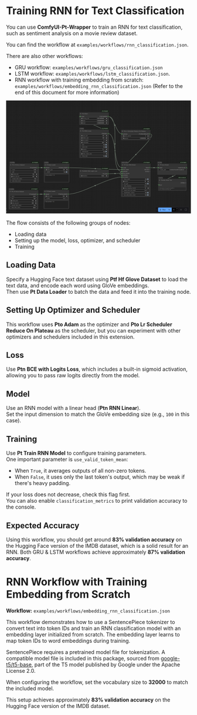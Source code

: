 # Training RNN for Text Classification

You can use **ComfyUI-Pt-Wrapper** to train an RNN for text classification, such as sentiment analysis on a movie review dataset.

You can find the workflow at `examples/workflows/rnn_classification.json`.

There are also other workflows:
* GRU workflow: `examples/workflows/gru_classification.json`
* LSTM workflow: `examples/workflows/lstm_classification.json`.
* RNN workflow with training embedding from scratch: `examples/workflows/embedding_rnn_classification.json` (Refer to the end of this document for more information)

![Workflow](images/rnn_classification.png)

The flow consists of the following groups of nodes:
* Loading data
* Setting up the model, loss, optimizer, and scheduler
* Training

## Loading Data

Specify a Hugging Face text dataset using **Ptf Hf Glove Dataset** to load the text data, and encode each word using GloVe embeddings.  
Then use **Pt Data Loader** to batch the data and feed it into the training node.

## Setting Up Optimizer and Scheduler

This workflow uses **Pto Adam** as the optimizer and **Pto Lr Scheduler Reduce On Plateau** as the scheduler, but you can experiment with other optimizers and schedulers included in this extension.

## Loss

Use **Ptn BCE with Logits Loss**, which includes a built-in sigmoid activation, allowing you to pass raw logits directly from the model.

## Model

Use an RNN model with a linear head (**Ptn RNN Linear**).  
Set the input dimension to match the GloVe embedding size (e.g., `100` in this case).

## Training

Use **Pt Train RNN Model** to configure training parameters.  
One important parameter is `use_valid_token_mean`:
* When `True`, it averages outputs of all non-zero tokens.
* When `False`, it uses only the last token's output, which may be weak if there's heavy padding.

If your loss does not decrease, check this flag first.  
You can also enable `classification_metrics` to print validation accuracy to the console.

## Expected Accuracy

Using this workflow, you should get around **83% validation accuracy** on the Hugging Face version of the IMDB dataset, which is a solid result for an RNN.
Both GRU & LSTM workflows achieve approximately **87% validation accuracy**.

# RNN Workflow with Training Embedding from Scratch

**Workflow:** `examples/workflows/embedding_rnn_classification.json`

This workflow demonstrates how to use a SentencePiece tokenizer to convert text into token IDs and train an RNN classification model with an embedding layer initialized from scratch. The embedding layer learns to map token IDs to word embeddings during training.

SentencePiece requires a pretrained model file for tokenization. A compatible model file is included in this package, sourced from [google-t5/t5-base](https://huggingface.co/google-t5/t5-base/tree/main), part of the T5 model published by Google under the Apache License 2.0.

When configuring the workflow, set the vocabulary size to **32000** to match the included model.

This setup achieves approximately **83% validation accuracy** on the Hugging Face version of the IMDB dataset.

